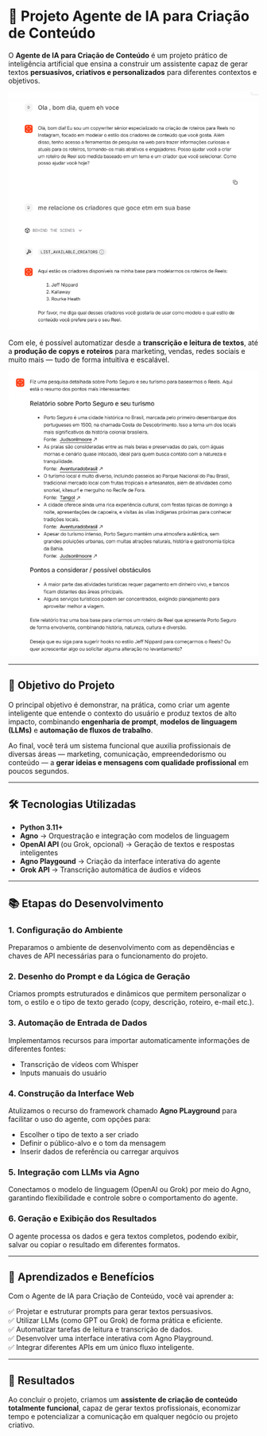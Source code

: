 # 📖 Projeto Agente de IA para Criação de Conteúdo  

O **Agente de IA para Criação de Conteúdo** é um projeto prático de inteligência artificial que ensina a construir um assistente capaz de gerar textos **persuasivos, criativos e personalizados** para diferentes contextos e objetivos.  

<div align="center">
  <img src="./Agente_agno_01.png" alt="Agente Agno 01" />
</div>

Com ele, é possível automatizar desde a **transcrição e leitura de textos**, até a **produção de copys e roteiros** para marketing, vendas, redes sociais e muito mais — tudo de forma intuitiva e escalável.

<div align="center">
  <img src="./Agente_agno_02.png" alt="Agente Agno 02" />
</div>

---

## 🎯 Objetivo do Projeto

O principal objetivo é demonstrar, na prática, como criar um agente inteligente que entende o contexto do usuário e produz textos de alto impacto, combinando **engenharia de prompt**, **modelos de linguagem (LLMs)** e **automação de fluxos de trabalho**.  

Ao final, você terá um sistema funcional que auxilia profissionais de diversas áreas — marketing, comunicação, empreendedorismo ou conteúdo — a **gerar ideias e mensagens com qualidade profissional** em poucos segundos.

---

## 🛠️ Tecnologias Utilizadas

- **Python 3.11+**  
- **Agno** → Orquestração e integração com modelos de linguagem  
- **OpenAI API** (ou Grok, opcional) → Geração de textos e respostas inteligentes  
- **Agno Playgound** → Criação da interface interativa do agente  
- **Grok API** → Transcrição automática de áudios e vídeos  

---

## 📚 Etapas do Desenvolvimento

### 1. Configuração do Ambiente  
Preparamos o ambiente de desenvolvimento com as dependências e chaves de API necessárias para o funcionamento do projeto.  

### 2. Desenho do Prompt e da Lógica de Geração  
Criamos prompts estruturados e dinâmicos que permitem personalizar o tom, o estilo e o tipo de texto gerado (copy, descrição, roteiro, e-mail etc.).  

### 3. Automação de Entrada de Dados  
Implementamos recursos para importar automaticamente informações de diferentes fontes:  
- Transcrição de vídeos com Whisper  
- Inputs manuais do usuário  

### 4. Construção da Interface Web  
Atulizamos o recurso do framework chamado **Agno PLayground** para facilitar o uso do agente, com opções para:  
- Escolher o tipo de texto a ser criado  
- Definir o público-alvo e o tom da mensagem  
- Inserir dados de referência ou carregar arquivos  

### 5. Integração com LLMs via Agno 
Conectamos o modelo de linguagem (OpenAI ou Grok) por meio do Agno, garantindo flexibilidade e controle sobre o comportamento do agente.  

### 6. Geração e Exibição dos Resultados  
O agente processa os dados e gera textos completos, podendo exibir, salvar ou copiar o resultado em diferentes formatos.  

---

## 🌟 Aprendizados e Benefícios

Com o Agente de IA para Criação de Conteúdo, você vai aprender a:  

✅ Projetar e estruturar prompts para gerar textos persuasivos.  
✅ Utilizar LLMs (como GPT ou Grok) de forma prática e eficiente.  
✅ Automatizar tarefas de leitura e transcrição de dados.  
✅ Desenvolver uma interface interativa com Agno Playground.  
✅ Integrar diferentes APIs em um único fluxo inteligente. 

---

## 🚀 Resultados

Ao concluir o projeto, criamos um **assistente de criação de conteúdo totalmente funcional**, capaz de gerar textos profissionais, economizar tempo e potencializar a comunicação em qualquer negócio ou projeto criativo.
